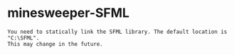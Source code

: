 # minesweeper-SFML
    You need to statically link the SFML library. The default location is "C:\SFML".
    This may change in the future.